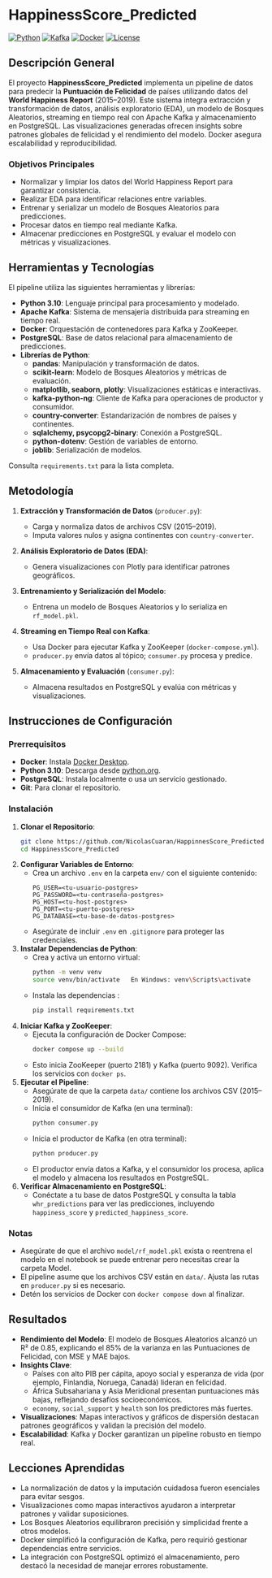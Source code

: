 # HappinessScore_Predicted

[![Python](https://img.shields.io/badge/Python-3.10-blue)](https://www.python.org/) [![Kafka](https://img.shields.io/badge/Apache_Kafka-2.8.0-red)](https://kafka.apache.org/) [![Docker](https://img.shields.io/badge/Docker-20.10-blue)](https://www.docker.com/) [![License](https://img.shields.io/badge/License-MIT-green)](LICENSE)

## Descripción General

El proyecto **HappinessScore_Predicted** implementa un pipeline de datos para predecir la **Puntuación de Felicidad** de países utilizando datos del **World Happiness Report** (2015–2019). Este sistema integra extracción y transformación de datos, análisis exploratorio (EDA), un modelo de Bosques Aleatorios, streaming en tiempo real con Apache Kafka y almacenamiento en PostgreSQL. Las visualizaciones generadas ofrecen insights sobre patrones globales de felicidad y el rendimiento del modelo. Docker asegura escalabilidad y reproducibilidad.

### Objetivos Principales
- Normalizar y limpiar los datos del World Happiness Report para garantizar consistencia.
- Realizar EDA para identificar relaciones entre variables.
- Entrenar y serializar un modelo de Bosques Aleatorios para predicciones.
- Procesar datos en tiempo real mediante Kafka.
- Almacenar predicciones en PostgreSQL y evaluar el modelo con métricas y visualizaciones.


## Herramientas y Tecnologías

El pipeline utiliza las siguientes herramientas y librerías:
- **Python 3.10**: Lenguaje principal para procesamiento y modelado.
- **Apache Kafka**: Sistema de mensajería distribuida para streaming en tiempo real.
- **Docker**: Orquestación de contenedores para Kafka y ZooKeeper.
- **PostgreSQL**: Base de datos relacional para almacenamiento de predicciones.
- **Librerías de Python**:
  - **pandas**: Manipulación y transformación de datos.
  - **scikit-learn**: Modelo de Bosques Aleatorios y métricas de evaluación.
  - **matplotlib, seaborn, plotly**: Visualizaciones estáticas e interactivas.
  - **kafka-python-ng**: Cliente de Kafka para operaciones de productor y consumidor.
  - **country-converter**: Estandarización de nombres de países y continentes.
  - **sqlalchemy, psycopg2-binary**: Conexión a PostgreSQL.
  - **python-dotenv**: Gestión de variables de entorno.
  - **joblib**: Serialización de modelos.

Consulta `requirements.txt` para la lista completa.

## Metodología

1. **Extracción y Transformación de Datos** (`producer.py`):
   - Carga y normaliza datos de archivos CSV (2015–2019).
   - Imputa valores nulos y asigna continentes con `country-converter`.

2. **Análisis Exploratorio de Datos (EDA)**:
   - Genera visualizaciones con Plotly para identificar patrones geográficos.

3. **Entrenamiento y Serialización del Modelo**:
   - Entrena un modelo de Bosques Aleatorios y lo serializa en `rf_model.pkl`.

4. **Streaming en Tiempo Real con Kafka**:
   - Usa Docker para ejecutar Kafka y ZooKeeper (`docker-compose.yml`).
   - `producer.py` envía datos al tópico; `consumer.py` procesa y predice.

5. **Almacenamiento y Evaluación** (`consumer.py`):
   - Almacena resultados en PostgreSQL y evalúa con métricas y visualizaciones.

## Instrucciones de Configuración

### Prerrequisitos
- **Docker**: Instala [Docker Desktop](https://www.docker.com/products/docker-desktop/).
- **Python 3.10**: Descarga desde [python.org](https://www.python.org/downloads/).
- **PostgreSQL**: Instala localmente o usa un servicio gestionado.
- **Git**: Para clonar el repositorio.

### Instalación
1. **Clonar el Repositorio**:
   ```bash
   git clone https://github.com/NicolasCuaran/HappinnesScore_Predicted.git
   cd HappinessScore_Predicted
   ```
2. **Configurar Variables de Entorno**:
   - Crea un archivo `.env` en la carpeta `env/` con el siguiente contenido:
     ```
     PG_USER=<tu-usuario-postgres>
     PG_PASSWORD=<tu-contraseña-postgres>
     PG_HOST=<tu-host-postgres>
     PG_PORT=<tu-puerto-postgres>
     PG_DATABASE=<tu-base-de-datos-postgres>
     ```
   - Asegúrate de incluir `.env` en `.gitignore` para proteger las credenciales.
3. **Instalar Dependencias de Python**:
   - Crea y activa un entorno virtual:
     ```bash
     python -m venv venv
     source venv/bin/activate   En Windows: venv\Scripts\activate
     ```
   - Instala las dependencias :
     ```bash
     pip install requirements.txt
     ```
4. **Iniciar Kafka y ZooKeeper**:
   - Ejecuta la configuración de Docker Compose:
     ```bash
     docker compose up --build
     ```
   - Esto inicia ZooKeeper (puerto 2181) y Kafka (puerto 9092). Verifica los servicios con `docker ps`.
5. **Ejecutar el Pipeline**:
   - Asegúrate de que la carpeta `data/` contiene los archivos CSV (2015–2019).
   - Inicia el consumidor de Kafka (en una terminal):
     ```bash
     python consumer.py
     ```
   - Inicia el productor de Kafka (en otra terminal):
     ```bash
     python producer.py
     ```
   - El productor envía datos a Kafka, y el consumidor los procesa, aplica el modelo y almacena los resultados en PostgreSQL.
6. **Verificar Almacenamiento en PostgreSQL**:
   - Conéctate a tu base de datos PostgreSQL y consulta la tabla `whr_predictions` para ver las predicciones, incluyendo `happiness_score` y `predicted_happiness_score`.

### Notas
- Asegúrate de que el archivo `model/rf_model.pkl` exista o reentrena el modelo en el notebook se puede entrenar pero necesitas crear la carpeta Model.
- El pipeline asume que los archivos CSV están en `data/`. Ajusta las rutas en `producer.py` si es necesario.
- Detén los servicios de Docker con `docker compose down` al finalizar.

## Resultados

- **Rendimiento del Modelo**: El modelo de Bosques Aleatorios alcanzó un R² de 0.85, explicando el 85% de la varianza en las Puntuaciones de Felicidad, con MSE y MAE bajos.
- **Insights Clave**:
  - Países con alto PIB per cápita, apoyo social y esperanza de vida (por ejemplo, Finlandia, Noruega, Canadá) lideran en felicidad.
  - África Subsahariana y Asia Meridional presentan puntuaciones más bajas, reflejando desafíos socioeconómicos.
  - `economy`, `social_support` y `health` son los predictores más fuertes.
- **Visualizaciones**: Mapas interactivos y gráficos de dispersión destacan patrones geográficos y validan la precisión del modelo.
- **Escalabilidad**: Kafka y Docker garantizan un pipeline robusto en tiempo real.

## Lecciones Aprendidas

- La normalización de datos y la imputación cuidadosa fueron esenciales para evitar sesgos.
- Visualizaciones como mapas interactivos ayudaron a interpretar patrones y validar suposiciones.
- Los Bosques Aleatorios equilibraron precisión y simplicidad frente a otros modelos.
- Docker simplificó la configuración de Kafka, pero requirió gestionar dependencias entre servicios.
- La integración con PostgreSQL optimizó el almacenamiento, pero destacó la necesidad de manejar errores robustamente.
